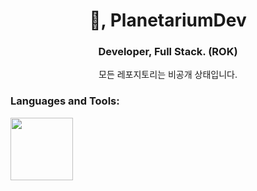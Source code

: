 <h1 align="center">👋, PlanetariumDev</h1>
<h3 align="center">Developer, Full Stack. (ROK)</h3>
<p align="center">모든 레포지토리는 비공개 상태입니다.</p>

<h3 align="left">Languages and Tools:</h3>
<img height=100 src="https://skillicons.dev/icons?i=aws,python,figma,blender,arduino,prisma,cloudflare,nodejs,expressjs,vuejs,nginx,svelte,vercel,flutter,javascript,typescript,react,git,github,vscode,nextjs,vim,gitlab,sqlite,mongodb,postgres" />
